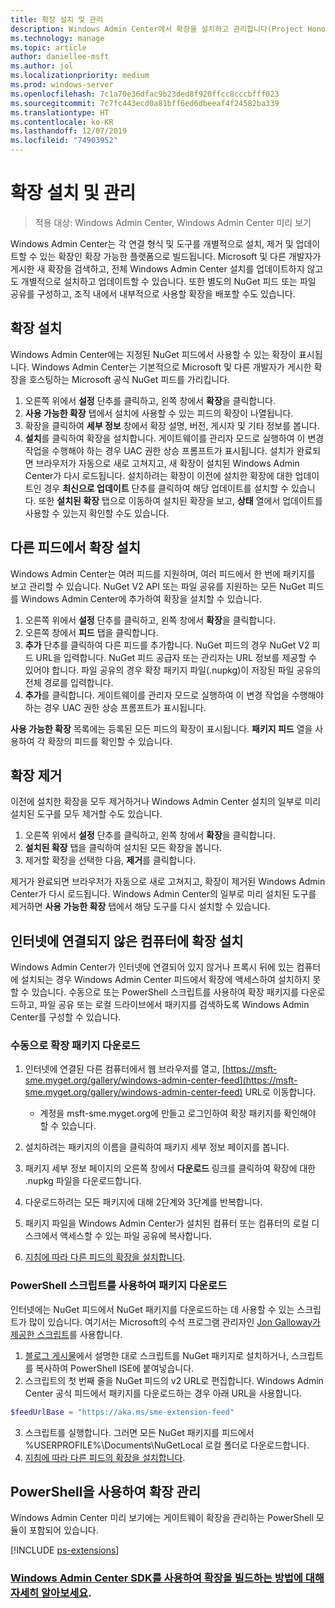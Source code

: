 ```yaml
---
title: 확장 설치 및 관리
description: Windows Admin Center에서 확장을 설치하고 관리합니다(Project Honolulu).
ms.technology: manage
ms.topic: article
author: daniellee-msft
ms.author: jol
ms.localizationpriority: medium
ms.prod: windows-server
ms.openlocfilehash: 7c1a70e36dfac9b23ded8f920ffcc8cccbfff023
ms.sourcegitcommit: 7c7fc443ecd0a81bff6ed6dbeeaf4f24582ba339
ms.translationtype: HT
ms.contentlocale: ko-KR
ms.lasthandoff: 12/07/2019
ms.locfileid: "74903952"
---
```

# <a name="install-and-manage-extensions"></a>확장 설치 및 관리

>적용 대상: Windows Admin Center, Windows Admin Center 미리 보기

Windows Admin Center는 각 연결 형식 및 도구를 개별적으로 설치, 제거 및 업데이트할 수 있는 확장인 확장 가능한 플랫폼으로 빌드됩니다. Microsoft 및 다른 개발자가 게시한 새 확장을 검색하고, 전체 Windows Admin Center 설치를 업데이트하지 않고도 개별적으로 설치하고 업데이트할 수 있습니다. 또한 별도의 NuGet 피드 또는 파일 공유를 구성하고, 조직 내에서 내부적으로 사용할 확장을 배포할 수도 있습니다.

## <a name="installing-an-extension"></a>확장 설치

Windows Admin Center에는 지정된 NuGet 피드에서 사용할 수 있는 확장이 표시됩니다. Windows Admin Center는 기본적으로 Microsoft 및 다른 개발자가 게시한 확장을 호스팅하는 Microsoft 공식 NuGet 피드를 가리킵니다.

1. 오른쪽 위에서 **설정** 단추를 클릭하고, 왼쪽 창에서 **확장**을 클릭합니다. 
2. **사용 가능한 확장** 탭에서 설치에 사용할 수 있는 피드의 확장이 나열됩니다.
3. 확장을 클릭하여 **세부 정보** 창에서 확장 설명, 버전, 게시자 및 기타 정보를 봅니다.
4. **설치**를 클릭하여 확장을 설치합니다. 게이트웨이를 관리자 모드로 실행하여 이 변경 작업을 수행해야 하는 경우 UAC 권한 상승 프롬프트가 표시됩니다. 설치가 완료되면 브라우저가 자동으로 새로 고쳐지고, 새 확장이 설치된 Windows Admin Center가 다시 로드됩니다. 설치하려는 확장이 이전에 설치한 확장에 대한 업데이트인 경우 **최신으로 업데이트** 단추를 클릭하여 해당 업데이트를 설치할 수 있습니다. 또한 **설치된 확장** 탭으로 이동하여 설치된 확장을 보고, **상태** 열에서 업데이트를 사용할 수 있는지 확인할 수도 있습니다.

## <a name="installing-extensions-from-a-different-feed"></a>다른 피드에서 확장 설치

Windows Admin Center는 여러 피드를 지원하며, 여러 피드에서 한 번에 패키지를 보고 관리할 수 있습니다. NuGet V2 API 또는 파일 공유를 지원하는 모든 NuGet 피드를 Windows Admin Center에 추가하여 확장을 설치할 수 있습니다.

1. 오른쪽 위에서 **설정** 단추를 클릭하고, 왼쪽 창에서 **확장**을 클릭합니다.
2. 오른쪽 창에서 **피드** 탭을 클릭합니다.
3. **추가** 단추를 클릭하여 다른 피드를 추가합니다. NuGet 피드의 경우 NuGet V2 피드 URL을 입력합니다. NuGet 피드 공급자 또는 관리자는 URL 정보를 제공할 수 있어야 합니다. 파일 공유의 경우 확장 패키지 파일(.nupkg)이 저장된 파일 공유의 전체 경로를 입력합니다.
4. **추가**를 클릭합니다. 게이트웨이를 관리자 모드로 실행하여 이 변경 작업을 수행해야 하는 경우 UAC 권한 상승 프롬프트가 표시됩니다.

**사용 가능한 확장** 목록에는 등록된 모든 피드의 확장이 표시됩니다. **패키지 피드** 열을 사용하여 각 확장의 피드를 확인할 수 있습니다.

## <a name="uninstalling-an-extension"></a>확장 제거

이전에 설치한 확장을 모두 제거하거나 Windows Admin Center 설치의 일부로 미리 설치된 도구를 모두 제거할 수도 있습니다.

1. 오른쪽 위에서 **설정** 단추를 클릭하고, 왼쪽 창에서 **확장**을 클릭합니다. 
2. **설치된 확장** 탭을 클릭하여 설치된 모든 확장을 봅니다.
3. 제거할 확장을 선택한 다음, **제거**를 클릭합니다.

제거가 완료되면 브라우저가 자동으로 새로 고쳐지고, 확장이 제거된 Windows Admin Center가 다시 로드됩니다. Windows Admin Center의 일부로 미리 설치된 도구를 제거하면 **사용 가능한 확장** 탭에서 해당 도구를 다시 설치할 수 있습니다.

## <a name="installing-extensions-on-a-computer-without-internet-connectivity"></a>인터넷에 연결되지 않은 컴퓨터에 확장 설치

Windows Admin Center가 인터넷에 연결되어 있지 않거나 프록시 뒤에 있는 컴퓨터에 설치되는 경우 Windows Admin Center 피드에서 확장에 액세스하여 설치하지 못할 수 있습니다. 수동으로 또는 PowerShell 스크립트를 사용하여 확장 패키지를 다운로드하고, 파일 공유 또는 로컬 드라이브에서 패키지를 검색하도록 Windows Admin Center를 구성할 수 있습니다.

### <a name="manually-downloading-extension-packages"></a>수동으로 확장 패키지 다운로드

1. 인터넷에 연결된 다른 컴퓨터에서 웹 브라우저를 열고, [https://msft-sme.myget.org/gallery/windows-admin-center-feed](https://msft-sme.myget.org/gallery/windows-admin-center-feed) URL로 이동합니다. 

   * 계정을 msft-sme.myget.org에 만들고 로그인하여 확장 패키지를 확인해야 할 수 있습니다.

2. 설치하려는 패키지의 이름을 클릭하여 패키지 세부 정보 페이지를 봅니다.
3. 패키지 세부 정보 페이지의 오른쪽 창에서 **다운로드** 링크를 클릭하여 확장에 대한 .nupkg 파일을 다운로드합니다.
4. 다운로드하려는 모든 패키지에 대해 2단계와 3단계를 반복합니다.
5. 패키지 파일을 Windows Admin Center가 설치된 컴퓨터 또는 컴퓨터의 로컬 디스크에서 액세스할 수 있는 파일 공유에 복사합니다.
6. [지침에 따라 다른 피드의 확장을 설치합니다](#installing-extensions-from-a-different-feed).

### <a name="downloading-packages-with-a-powershell-script"></a>PowerShell 스크립트를 사용하여 패키지 다운로드

인터넷에는 NuGet 피드에서 NuGet 패키지를 다운로드하는 데 사용할 수 있는 스크립트가 많이 있습니다. 여기서는 Microsoft의 수석 프로그램 관리자인 [Jon Galloway가 제공한 스크립트](https://weblogs.asp.net/jongalloway/downloading-a-local-nuget-repository-with-powershell)를 사용합니다.

1. [블로그 게시물](https://weblogs.asp.net/jongalloway/downloading-a-local-nuget-repository-with-powershell)에서 설명한 대로 스크립트를 NuGet 패키지로 설치하거나, 스크립트를 복사하여 PowerShell ISE에 붙여넣습니다.
2. 스크립트의 첫 번째 줄을 NuGet 피드의 v2 URL로 편집합니다. Windows Admin Center 공식 피드에서 패키지를 다운로드하는 경우 아래 URL을 사용합니다.

```powershell
$feedUrlBase = "https://aka.ms/sme-extension-feed"
```

3. 스크립트를 실행합니다. 그러면 모든 NuGet 패키지를 피드에서 %USERPROFILE%\Documents\NuGetLocal 로컬 폴더로 다운로드합니다.
4. [지침에 따라 다른 피드의 확장을 설치합니다](#installing-extensions-from-a-different-feed).

## <a name="manage-extensions-with-powershell"></a>PowerShell을 사용하여 확장 관리

Windows Admin Center 미리 보기에는 게이트웨이 확장을 관리하는 PowerShell 모듈이 포함되어 있습니다.

[!INCLUDE [ps-extensions](../includes/ps-extensions.md)]

### <a name="learn-more-about-building-an-extension-with-the-windows-admin-center-sdkextendextensibility-overviewmd"></a>[Windows Admin Center SDK를 사용하여 확장을 빌드하는 방법에 대해 자세히 알아보세요](../extend/extensibility-overview.md).